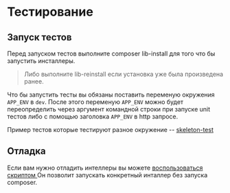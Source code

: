 # Тестирование

## Запуск тестов

Перед запуском тестов выполните composer lib-install для того что бы запустить инсталлеры.
> Либо выполните lib-reinstall если установка уже была произведена ранее.

Что бы запустить тесты вы обязаны поставить переменую окружения `APP_ENV` в `dev`.
После этого переменую `APP_ENV` можно будет переопределить через аргумент командной строки при запуске unit тестов
либо с помощью заголовка `APP_ENV` в http запросе.

Пример тестов которые тестируют разное окружение -- [skeleton-test](https://github.com/rollun-com/rollun-skeleton/tree/master/tests/src/Api)

## Отладка

Если вам нужно отладить интеллеры вы можете [воспользоваться скриптом ](https://github.com/rollun-com/rollun-installer/blob/master/docs/InstallerSelfCall.md)
Он позволит запускать конкретный инталлер без запуска composer.
